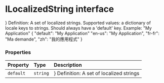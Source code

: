 # ILocalizedString interface





} 
Definition: A set of localized strings. 
Supported values: a dictionary of locale keys to strings. Should always have a 'default' key. 
Example: "My Application" 
{ 
"default": "My Application" 
"en-us": "My Application", 
"fr-fr": "Ma demande", 
"zh": "我的應用程式" 
}




### Properties

| Property	   | Type	| Description|
|:-------------|:-------|:-----------|
|`default`      | `string` | }  Definition: A set of localized strings |





